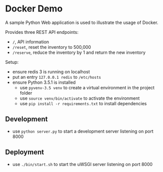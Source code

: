 # Docker Demo

A sample Python Web application is used to illustrate the usage of Docker.

Provides three REST API endpoints:

- `/`, API information
- `/reset`, reset the inventory to 500,000
- `/reserve`, reduce the inventory by 1 and return the new inventory

Setup:

- ensure redis 3 is running on localhost
- put an entry `127.0.0.1 redis` to `/etc/hosts`
- ensure Python 3.5.1 is installed
  - use `pyvenv-3.5 venv` to create a virtual environment in the project folder
  - use `source venv/bin/activate` to activate the environment
  - use `pip install -r requirements.txt` to install dependencies

## Development

- use `python server.py` to start a development server listening on port 8000

## Deployment

- use `./bin/start.sh` to start the uWSGI server listening on port 8000
